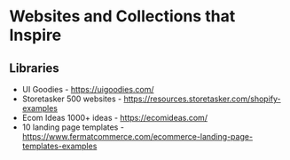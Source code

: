 # Websites and Collections that Inspire

## Libraries

- UI Goodies - <https://uigoodies.com/>
- Storetasker 500 websites - <https://resources.storetasker.com/shopify-examples>
- Ecom Ideas 1000+ ideas - <https://ecomideas.com/>
- 10 landing page templates - <https://www.fermatcommerce.com/ecommerce-landing-page-templates-examples>